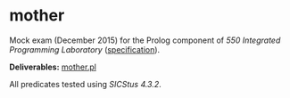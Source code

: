 # mother

Mock exam (December 2015) for the Prolog component of _550 Integrated Programming Laboratory_ ([specification](spec.pdf)).

__Deliverables:__ [mother.pl](mother.pl)

All predicates tested using _SICStus 4.3.2_.
